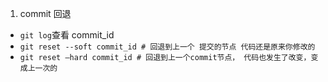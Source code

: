 1. commit 回退
 - `git log`查看 commit_id
 - `git reset --soft commit_id # 回退到上一个 提交的节点 代码还是原来你修改的`
 - `git reset –hard commit_id # 回退到上一个commit节点， 代码也发生了改变，变成上一次的`